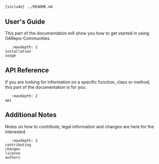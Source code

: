 <!--
 Copyright (c) 2022 CESNET

 This software is released under the MIT License.
 https://opensource.org/licenses/MIT
-->

#

`{include} ../README.md`

## User's Guide

This part of the documentation will show you how to get started in using
OARepo-Communities.

```{toctree}
   :maxdepth: 2
installation
usage
```

## API Reference

If you are looking for information on a specific function, class or method,
this part of the documentation is for you.

```{toctree}
   :maxdepth: 2
api
```

## Additional Notes

Notes on how to contribute, legal information and changes are here for the
interested.

```{toctree}
   :maxdepth: 2
contributing
changes
license
authors
```
